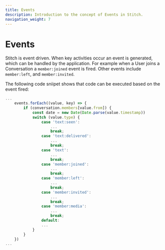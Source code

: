 ```yaml
---
title: Events
description: Introduction to the concept of Events in Stitch.
navigation_weight: 7
---
```


# Events

Stitch is event driven. When key activities occur an event is
generated, which can be handled by the application. For example when
a User joins a Conversation a `member:joined` event is fired. Other
events include `member:left`, and `member:invited`.

The following code sniipet shows that code can be executed based on the event fired:

``` javascript
...
    events.forEach((value, key) => {
        if (conversation.members[value.from]) {
            const date = new Date(Date.parse(value.timestamp))
            switch (value.type) {
                case 'text:seen':
                    ...
                    break;
                case 'text:delivered':
                    ...
                    break;
                case 'text':
                    ...
                    break;
                case 'member:joined':
                    ...
                    break;
                case 'member:left':
                    ...
                    break;
                case 'member:invited':
                    ...
                    break;
                case 'member:media':
                    ...
                    break;
                default:
                ...
            }
        }
    })
...
```
